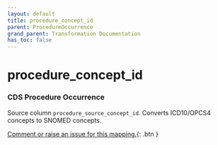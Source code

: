 ```yaml
---
layout: default
title: procedure_concept_id
parent: ProcedureOccurrence
grand_parent: Transformation Documentation
has_toc: false
---
```

# procedure_concept_id
### CDS Procedure Occurrence
Source column  `procedure_source_concept_id`.
Converts ICD10/OPCS4 concepts to SNOMED concepts.

[Comment or raise an issue for this mapping.](https://github.com/answerdigital/oxford-omop-data-mapper/issues/new?title=OMOP%20ProcedureOccurrence%20table%20procedure_concept_id%20field%20CDS%20Procedure%20Occurrence%20mapping){: .btn }
